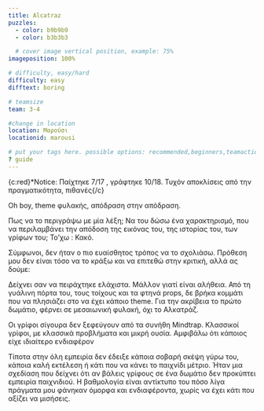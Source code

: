 ```yaml
---
title: Alcatraz
puzzles:
  - color: b9b9b9
  - color: b3b3b3

  # cover image vertical position, example: 75%
imageposition: 100%

# difficulty, easy/hard
difficulty: easy
difftext: boring

# teamsize
team: 3-4

#change in location
location: Μαρούσι
locationid: marousi

# put your tags here. possible options: recommended,beginners,teamaction,duet
? guide
---
```


{c:red}\*Notice: Παίχτηκε 7/17 , γράφτηκε 10/18. Τυχόν αποκλίσεις από την πραγματικότητα, πιθανές{/c}

Oh boy, theme φυλακής, απόδραση στην απόδραση.

Πως να το περιγράψω με μία λέξη; Να του δώσω ένα χαρακτηρισμό, που να περιλαμβάνει την απόδοση της εικόνας του, της ιστορίας του, των γρίφων του; Το’χω : Κακό.

Σύμφωνοι, δεν ήταν ο πιο ευαίσθητος τρόπος να το σχολιάσω. Πρόθεση μου δεν είναι τόσο να το κράξω και να επιτεθώ στην κριτική, αλλά ας δούμε:

Δείχνει σαν να πειράχτηκε ελάχιστα. Μάλλον γιατί είναι αλήθεια. Από τη γυάλινη πόρτα του, τους τοίχους και τα φτηνά props, δε βρήκα κομμάτι που να πλησιάζει στο να έχει κάποιο theme.
Για την ακρίβεια το πρώτο δωμάτιο, φέρνει σε μεσαιωνική φυλακή, όχι το Aλκατράζ.

Οι γρίφοι σίγουρα δεν ξεφεύγουν από τα συνήθη Mindtrap. Κλασσικοί γρίφοι, με κλασσικά προβλήματα και μικρή ουσία. Αμφιβάλω ότι κάποιος είχε ιδιαίτερο ενδιαφέρον

Τίποτα στην όλη εμπειρία δεν έδειξε κάποια σοβαρή σκέψη γύρω του, κάποια καλή εκτέλεση ή κάτι που να κάνει το παιχνίδι μέτριο. Ήταν μια σχεδίαση που δείχνει ότι αν βάλεις γρίφους
σε ένα δωμάτιο δεν προκύπτει εμπειρία παιχνιδιού. Η βαθμολογία είναι αντίκτυπο του πόσο λίγα πράγματα μου φάνηκαν όμορφα και ενδιαφέροντα, χωρίς να έχει κάτι που αξίζει να μισήσεις.
